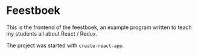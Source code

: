 # Feestboek

This is the frontend of the feestboek, an example program written to teach my students all about React / Redux.

The project was started with `create-react-app`.

